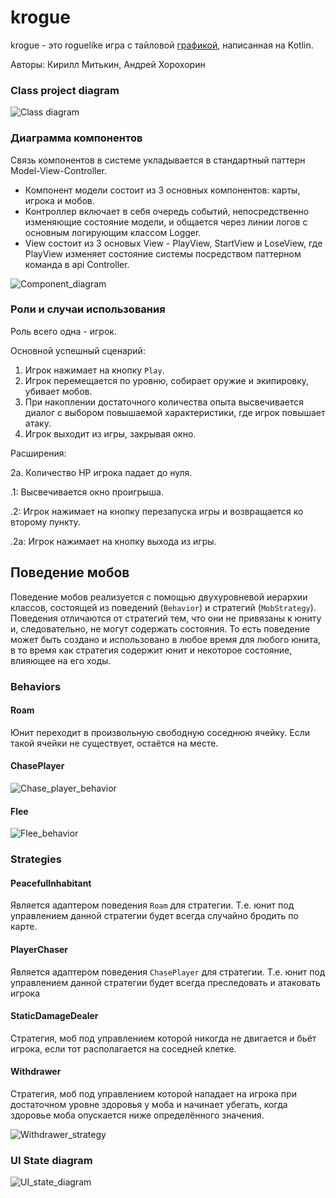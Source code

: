 # krogue
krogue - это roguelike игра с тайловой [графикой](https://github.com/Hexworks/zircon), написанная на Kotlin.

Авторы: Кирилл Митькин, Андрей Хорохорин

### Class project diagram

![Class diagram](./uml/rendered/class_diagram.png)

### Диаграмма компонентов

Связь компонентов в системе укладывается в стандартный паттерн Model-View-Controller.
* Компонент модели состоит из 3 основных компонентов: карты, игрока и мобов.
* Контроллер включает в себя очередь событий, непосредственно изменяющие состояние модели, и общается через линии логов
с основным логирующим классом Logger.
* View состоит из 3 основых View - PlayView, StartView и LoseView, где PlayView изменяет состояние системы
  посредством паттерном команда в api Controller.

![Component_diagram](./uml/rendered/component_diagram.png)

### Роли и случаи использования

Роль всего одна - игрок.

Основной успешный сценарий:
1. Игрок нажимает на кнопку `Play`.
2. Игрок перемещается по уровню, собирает оружие и экипировку, убивает мобов.
3. При накоплении достаточного количества опыта высвечивается диалог с выбором повышаемой характеристики, где игрок
   повышает атаку.
4. Игрок выходит из игры, закрывая окно.

Расширения:

2a.  Количество HP игрока падает до нуля.

.1: Высвечивается окно проигрыша.

.2: Игрок нажимает на кнопку перезапуска игры и возвращается ко второму пункту.

.2a: Игрок нажимает на кнопку выхода из игры.

## Поведение мобов

Поведение мобов реализуется с помощью двухуровневой иерархии классов, состоящей из поведений (`Behavior`)
и стратегий (`MobStrategy`). Поведения отличаются от стратегий тем, что они не привязаны к юниту и,
следовательно, не могут содержать состояния.
То есть поведение может быть создано и использовано в любое время для любого юнита,
в то время как стратегия содержит юнит и некоторое состояние, влияющее на его ходы.

### Behaviors

#### Roam
Юнит переходит в произвольную свободную соседнюю ячейку. Если такой ячейки не существует, остаётся на месте.

#### ChasePlayer

![Chase_player_behavior](./uml/rendered/chase_player_behavior.png)

#### Flee

![Flee_behavior](./uml/rendered/flee_behavior.png)

### Strategies
#### PeacefulInhabitant
Является адаптером поведения `Roam` для стратегии. Т.е. юнит под управлением данной стратегии будет
всегда случайно бродить по карте.

#### PlayerChaser
Является адаптером поведения `ChasePlayer` для стратегии. Т.е. юнит под управлением данной стратегии будет
всегда преследовать и атаковать игрока

#### StaticDamageDealer
Стратегия, моб под управлением которой никогда не двигается и бьёт игрока, если тот располагается на соседней
клетке.

#### Withdrawer
Стратегия, моб под управлением которой нападает на игрока при достаточном уровне здоровья у моба и начинает
убегать, когда здоровье моба опускается ниже определённого значения.

![Withdrawer_strategy](./uml/rendered/withdrawer_strategy.png)

### UI State diagram

![UI_state_diagram](./uml/rendered/ui_state_diagram.png)
